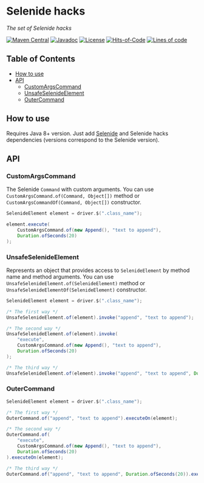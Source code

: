 # Selenide hacks

*The set of Selenide hacks*

[![Maven Central](https://maven-badges.herokuapp.com/maven-central/com.plugatar/selenide-hacks/badge.svg)](https://maven-badges.herokuapp.com/maven-central/com.plugatar/selenide-hacks)
[![Javadoc](https://javadoc.io/badge2/com.plugatar/selenide-hacks/javadoc.svg)](https://javadoc.io/doc/com.plugatar/selenide-hacks)
[![License](https://img.shields.io/badge/License-Apache%202.0-blue.svg)](https://opensource.org/licenses/Apache-2.0)
[![Hits-of-Code](https://hitsofcode.com/github/evpl/selenide-hacks?branch=master)](https://hitsofcode.com/github/evpl/selenide-hacks/view?branch=master)
[![Lines of code](https://img.shields.io/tokei/lines/github/evpl/selenide-hacks)](https://en.wikipedia.org/wiki/Source_lines_of_code)

## Table of Contents

* [How to use](#How-to-use)
* [API](#API)
    * [CustomArgsCommand](#CustomArgsCommand)
    * [UnsafeSelenideElement](#UnsafeSelenideElement)
    * [OuterCommand](#OuterCommand)

## How to use

Requires Java 8+ version. Just add [Selenide](https://github.com/selenide/selenide) and Selenide hacks dependencies
(versions correspond to the Selenide version).

## API

### CustomArgsCommand

The Selenide `Command` with custom arguments. You can use `CustomArgsCommand.of(Command, Object[])` method or
`CustomArgsCommandOf(Command, Object[])` constructor.

```java
SelenideElement element = driver.$(".class_name");

element.execute(
    CustomArgsCommand.of(new Append(), "text to append"),
    Duration.ofSeconds(20)
);
```

### UnsafeSelenideElement

Represents an object that provides access to `SelenideElement` by method name and method arguments. You can
use `UnsafeSelenideElement.of(SelenideElement)` method or `UnsafeSelenideElementOf(SelenideElement)` constructor.

```java
SelenideElement element = driver.$(".class_name");

/* The first way */
UnsafeSelenideElement.of(element).invoke("append", "text to append");

/* The second way */
UnsafeSelenideElement.of(element).invoke(
    "execute",
    CustomArgsCommand.of(new Append(), "text to append"),
    Duration.ofSeconds(20)
);

/* The third way */
UnsafeSelenideElement.of(element).invoke("append", "text to append", Duration.ofSeconds(20));
```

### OuterCommand

```java
SelenideElement element = driver.$(".class_name");

/* The first way */
OuterCommand.of("append", "text to append").executeOn(element);

/* The second way */
OuterCommand.of(
    "execute",
    CustomArgsCommand.of(new Append(), "text to append"),
    Duration.ofSeconds(20)
).executeOn(element);

/* The third way */
OuterCommand.of("append", "text to append", Duration.ofSeconds(20)).executeOn(element);
```
